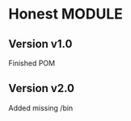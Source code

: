 # Honest MODULE

Version v1.0
--------------
Finished POM 


Version v2.0
--------------
Added missing /bin